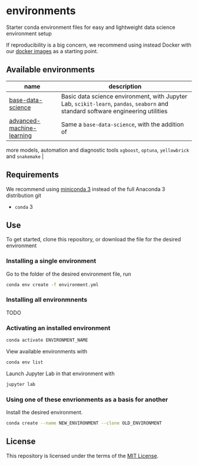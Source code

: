 # environments

Starter conda environment files for easy and lightweight data science environment setup


If reproducibility is a big concern, we recommend using instead Docker with our
[docker images](https://github.com/datascienceucsc/dockerfiles) as a starting point.

## Available environments

| name | description | 
| --- | --- |
| [base-data-science](https://github.com/datascienceucsc/environments/blob/main/base-data-science/environment.yml) | Basic data science environment, with Jupyter Lab, `scikit-learn`, `pandas`, `seaborn` and standard software engineering utilities |
| [advanced-machine-learning](https://github.com/datascienceucsc/environments/blob/main/advanced_machine-learning/environment.yml)| Same a `base-data-science`, with the addition of 
more models, automation and diagnostic tools
`xgboost`, `optuna`, `yellowbrick` and `snakemake` |

## Requirements

We recommend using [miniconda 3](https://docs.conda.io/en/latest/miniconda.html) instead of the full Anaconda 3 distribution
git 
- `conda` 3

## Use

To get started, clone this repository, or download the file for the desired
environment

### Installing a single environment

Go to the folder of the desired environment file, run
```sh 
conda env create -f environment.yml
```

### Installing all environmnents

TODO

### Activating an installed environment

```sh
conda activate ENVIRONMENT_NAME
```
View available environments with
```sh
conda env list
```
Launch Jupyter Lab in that environment with
```sh
jupyter lab
```

### Using one of these envrionments as a basis for another

Install the desired environment. 
```sh
conda create --name NEW_ENVIRONMENT --clone OLD_ENVIRONMENT
```

## License

This repository is licensed under the terms of the [MIT License](https://github.com/datascienceucsc/environments/blob/main/LICENSE).
